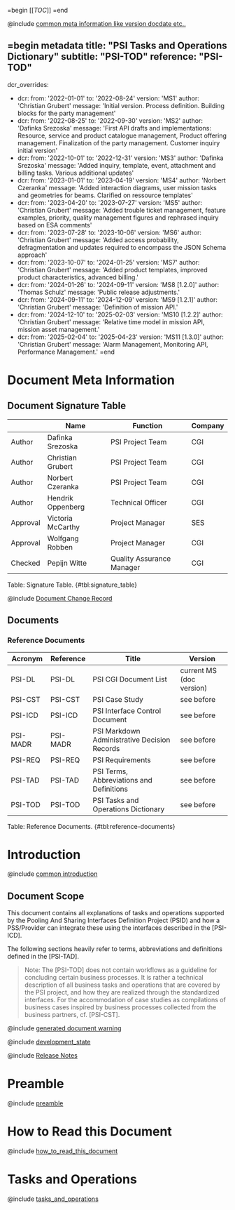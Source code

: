 =begin
[[_TOC_]]
=end

@include [common meta information like version docdate etc..](../common/common_metadata.md)

=begin metadata
title: "PSI Tasks and Operations Dictionary"
subtitle: "PSI-TOD"
reference: "PSI-TOD"
---
dcr_overrides:
 - dcr:
   from: '2022-01-01'
   to: '2022-08-24'
   version: 'MS1'
   author: 'Christian Grubert'
   message: 'Initial version. Process definition. Building blocks for the party management'
 - dcr:
   from: '2022-08-25'
   to: '2022-09-30'
   version: 'MS2'
   author: 'Dafinka Srezoska'
   message: 'First API drafts and implementations: Resource, service and product catalogue management, Product offering management. Finalization of the party management. Customer inquiry initial version'
 - dcr:
   from: '2022-10-01'
   to: '2022-12-31'
   version: 'MS3'
   author: 'Dafinka Srezoska'
   message: 'Added inquiry, template, event, attachment and billing tasks. Various additional updates'
 - dcr:
   from: '2023-01-01'
   to: '2023-04-19'
   version: 'MS4'
   author: 'Norbert Czeranka'
   message: 'Added interaction diagrams, user mission tasks and geometries for beams. Clarified on ressource templates'
 - dcr:
   from: '2023-04-20'
   to: '2023-07-27'
   version: 'MS5'
   author: 'Christian Grubert'
   message: 'Added trouble ticket management, feature examples, priority, quality management figures and rephrased inquiry based on ESA comments'
 - dcr:
   from: '2023-07-28'
   to: '2023-10-06'
   version: 'MS6'
   author: 'Christian Grubert'
   message: 'Added access probability, defragmentation and updates required to encompass the JSON Schema approach'
 - dcr:
   from: '2023-10-07'
   to: '2024-01-25'
   version: 'MS7'
   author: 'Christian Grubert'
   message: 'Added product templates, improved product characteristics, advanced billing.'
 - dcr:
   from: '2024-01-26'
   to: '2024-09-11'
   version: 'MS8 [1.2.0]'
   author: 'Thomas Schulz'
   message: 'Public release adjustments.'
 - dcr:
   from: '2024-09-11'
   to: '2024-12-09'
   version: 'MS9 [1.2.1]'
   author: 'Christian Grubert'
   message: 'Definition of mission API.'
 - dcr:
   from: '2024-12-10'
   to: '2025-02-03'
   version: 'MS10 [1.2.2]'
   author: 'Christian Grubert'
   message: 'Relative time model in mission API, mission asset management.'
 - dcr:
   from: '2025-02-04'
   to: '2025-04-23'
   version: 'MS11 [1.3.0]'
   author: 'Christian Grubert'
   message: 'Alarm Management, Monitoring API, Performance Management.'
=end

# Document Meta Information

## Document Signature Table

|           | Name              | Function                       | Company         |
| --------- | ----------------- | ------------------------------ | --------------- |
| Author    | Dafinka Srezoska  | PSI Project Team               | CGI             |
| Author    | Christian Grubert | PSI Project Team               | CGI             |
| Author    | Norbert Czeranka  | PSI Project Team               | CGI             |
| Author    | Hendrik Oppenberg | Technical Officer              | CGI             |
| Approval  | Victoria McCarthy | Project Manager                | SES             |
| Approval  | Wolfgang Robben   | Project Manager                | CGI             |
| Checked   | Pepijn Witte      | Quality Assurance Manager      | CGI             |

Table: Signature Table. {#tbl:signature_table}

@include [Document Change Record](../common/document-change-record.md)

## Documents

### Reference Documents

| Acronym  | Reference | Title                                        | Version                  |
|----------|-----------|----------------------------------------------|--------------------------|
| PSI-DL   | PSI-DL    | PSI CGI Document List                        | current MS (doc version) |
| PSI-CST  | PSI-CST   | PSI Case Study                               | see before               |
| PSI-ICD  | PSI-ICD   | PSI Interface Control Document               | see before               |
| PSI-MADR | PSI-MADR  | PSI Markdown Administrative Decision Records | see before               |
| PSI-REQ  | PSI-REQ   | PSI Requirements                             | see before               |
| PSI-TAD  | PSI-TAD   | PSI Terms, Abbreviations and Definitions     | see before               |
| PSI-TOD  | PSI-TOD   | PSI Tasks and Operations Dictionary          | see before               |

Table: Reference Documents. {#tbl:reference-documents}

# Introduction

@include [common introduction](../common/intro_description.md)

## Document Scope

This document contains all explanations of tasks and operations supported by the Pooling And Sharing Interfaces Definition Project (PSID) and how a PSS/Provider can integrate these using the interfaces described in the [PSI-ICD].

The following sections heavily refer to terms, abbreviations and definitions defined in the [PSI-TAD].

> Note: The [PSI-TOD] does not contain workflows as a guideline for concluding certain business processes.
> It is rather a technical description of all business tasks and operations that are covered by the PSI project, and how they are realized through the standardized interfaces.
> For the accommodation of case studies as compilations of business cases inspired by business processes collected from the business partners, cf. [PSI-CST].

@include [generated document warning](../common/generated_document.md)

@include [development_state](../common/development_state.md)

@include [Release Notes](../common/release_notes.md)

# Preamble

@include [preamble](preamble.md)

# How to Read this Document

@include [how_to_read_this_document](how_to_read_this_document.md)

# Tasks and Operations

@include [tasks_and_operations](tasks_and_operations.md)
